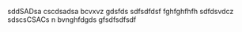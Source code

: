 sddSADsa
cscdsadsa
bcvxvz
gdsfds
sdfsdfdsf
fghfghfhfh
sdfdsvdcz
sdscsCSACs
n bvnghfdgds
gfsdfsdfsdf
